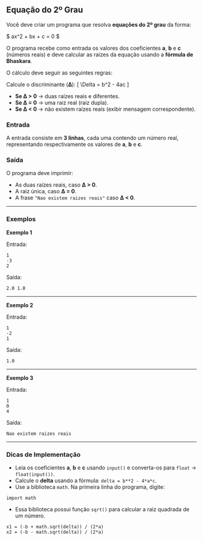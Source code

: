 
## Equação do 2º Grau

Você deve criar um programa que resolva **equações do 2º grau** da forma:

$
ax^2 + bx + c = 0
$

O programa recebe como entrada os valores dos coeficientes **a**, **b** e **c** (números reais) e deve calcular as raízes da equação usando a **fórmula de Bhaskara**.

O cálculo deve seguir as seguintes regras:  

Calcule o discriminante (**Δ**):
  \[
  \Delta = b^2 - 4ac
  \]
- **Se Δ > 0** → duas raízes reais e diferentes.  
- **Se Δ = 0** → uma raiz real (raiz dupla).  
- **Se Δ < 0** → não existem raízes reais (exibir mensagem correspondente).  

### Entrada
A entrada consiste em **3 linhas**, cada uma contendo um número real, representando respectivamente os valores de **a**, **b** e **c**.

### Saída
O programa deve imprimir:  
- As duas raízes reais, caso **Δ > 0**.  
- A raiz única, caso **Δ = 0**.  
- A frase `"Nao existem raizes reais"` caso **Δ < 0**.

---

### Exemplos

**Exemplo 1**

Entrada:
```
1
-3
2
```

Saída:
```
2.0 1.0
```

---

**Exemplo 2**

Entrada:
```
1
-2
1
```

Saída:
```
1.0
```

---

**Exemplo 3**

Entrada:
```
1
0
4
```

Saída:
```
Nao existem raizes reais
```
---
### Dicas de Implementação

- Leia os coeficientes **a**, **b** e **c** usando `input()` e converta-os para `float` → `float(input())`.  
- Calcule o **delta** usando a fórmula: `delta = b**2 - 4*a*c`.
- Use a biblioteca `math`. Na primeira linha do programa, digite:
```
import math
```
- Essa biblioteca possui função `sqrt()` para calcular a raiz quadrada de um número. 
```
x1 = (-b + math.sqrt(delta)) / (2*a)
x2 = (-b - math.sqrt(delta)) / (2*a)
```